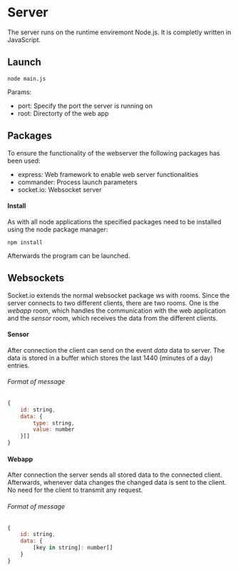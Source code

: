 # Server

The server runs on the runtime enviremont Node.js. It is completly written in JavaScript.

## Launch

```
node main.js
```

Params:

-   port: Specify the port the server is running on
-   root: Directorty of the web app

## Packages

To ensure the functionality of the webserver the following packages has been used:

-   express: Web framework to enable web server functionalities
-   commander: Process launch parameters
-   socket.io: Websocket server

#### Install

As with all node applications the specified packages need to be installed using the node package manager:

```
npm install
```

Afterwards the program can be launched.

## Websockets

Socket.io extends the normal websocket package ws with rooms. Since the server connects to two different clients, there are two rooms. One is the _webapp_ room, which handles the communication with the web application and the _sensor_ room, which receives the data from the different clients.

#### Sensor

After connection the client can send on the event _data_ data to server. The data is stored in a buffer which stores the last 1440 (minutes of a day) entries.

###### Format of message

```javascript
{
    id: string,
    data: {
        type: string,
        value: number
    }[]
}
```

#### Webapp

After connection the server sends all stored data to the connected client. Afterwards, whenever data changes the changed data is sent to the client. No need for the client to transmit any request.

###### Format of message

```javascript
{
    id: string,
    data: {
        [key in string]: number[]
    }
}
```

